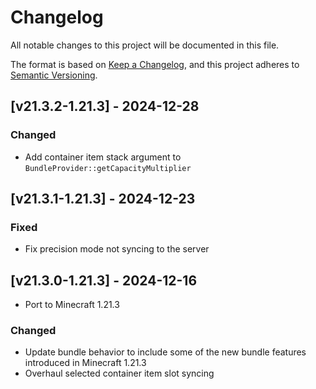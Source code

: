 # Changelog
All notable changes to this project will be documented in this file.

The format is based on [Keep a Changelog](https://keepachangelog.com/en/1.0.0/),
and this project adheres to [Semantic Versioning](https://semver.org/spec/v2.0.0.html).

## [v21.3.2-1.21.3] - 2024-12-28
### Changed
- Add container item stack argument to `BundleProvider::getCapacityMultiplier`

## [v21.3.1-1.21.3] - 2024-12-23
### Fixed
- Fix precision mode not syncing to the server

## [v21.3.0-1.21.3] - 2024-12-16
- Port to Minecraft 1.21.3
### Changed
- Update bundle behavior to include some of the new bundle features introduced in Minecraft 1.21.3
- Overhaul selected container item slot syncing
